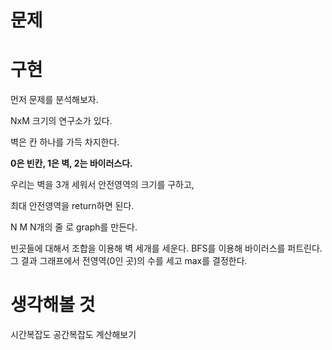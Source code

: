 # 문제


# 구현
먼저 문제를 분석해보자.

NxM 크기의 연구소가 있다.

벽은 칸 하나를 가득 차지한다.

**0은 빈칸, 1은 벽, 2는 바이러스다.**

우리는 벽을 3개 세워서 안전영역의 크기를 구하고,

최대 안전영역을 return하면 된다.



N M
N개의 줄
로 graph를 만든다.



빈곳들에 대해서 조합을 이용해 벽 세개를 세운다.
BFS를 이용해 바이러스를 퍼트린다.
그 결과 그래프에서 전영역(0인 곳)의 수를 세고 max를 결정한다.



# 생각해볼 것
시간복잡도
공간복잡도 계산해보기